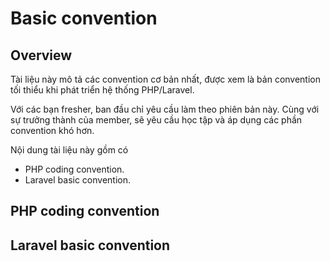 # Basic convention

## Overview

Tài liệu này mô tả các convention cơ bản nhất, được xem là bản convention tối thiểu khi phát triển hệ thống PHP/Laravel.

Với các bạn fresher, ban đầu chỉ yêu cầu làm theo phiên bản này. Cùng với sự trưởng thành của member, sẽ yêu cầu học tập và áp dụng các phần convention khó hơn.

Nội dung tài liệu này gồm có
* PHP coding convention.
* Laravel basic convention.

## PHP coding convention

## Laravel basic convention